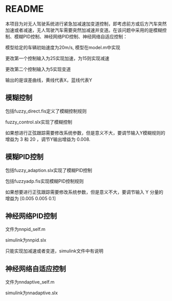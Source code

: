 # README

本项目为对无人驾驶系统进行紧急加减速加变道控制，即考虑前方或后方汽车突然加速或者减速，无人驾驶汽车需要突然加减速并变道。在该问题中采用的是模糊控制、模糊PID控制、神经网络PID控制、神经网络自适应控制：

模型给定的车辆初始速度为20m/s, 模型在model.m中实现

更改第一个控制输入为25实现加速，为15则实现减速

更改第二个控制输入为5实现变道

输出的是误差曲线，黄线代表X，蓝线代表Y

## 模糊控制

包括fuzzy_direct.fis定义了模糊控制规则

fuzzy_control.slx实现了模糊控制

如果想进行正弦跟踪需要修改系统参数，但是意义不大，要调节输⼊Y模糊规则的增益为 3 和 20 ，调节Y输出增益为 0.008.

## 模糊PID控制

包括fuzzy_adaption.slx实现了模糊PID控制

包括fuzzyadp.fis实现模糊PID控制规则

如果想要进行正弦跟踪需要修改系统参数，但是意义不大，要调节输⼊ Y 分量的增益为 [0.005 0.005 0.1]

## 神经网络PID控制

文件为nnpid_self.m

simulink为nnpid.slx

只能实现加减速或者变道，simulink文件中有说明
## 神经网络自适应控制

文件为nndaptive_self.m

simulink为nnadaptive.slx
